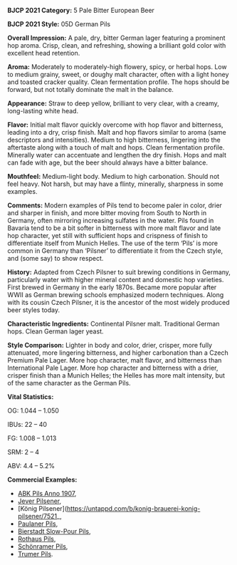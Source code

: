 <b>BJCP 2021 Category:</b> 5 Pale Bitter European Beer

<b>BJCP 2021 Style:</b> 05D German Pils

<b>Overall Impression:</b> A pale, dry, bitter German lager
featuring a prominent hop aroma. Crisp, clean, and refreshing,
showing a brilliant gold color with excellent head retention.

<b>Aroma:</b> Moderately to moderately-high flowery, spicy, or
herbal hops. Low to medium grainy, sweet, or doughy malt
character, often with a light honey and toasted cracker quality.
Clean fermentation profile. The hops should be forward, but
not totally dominate the malt in the balance.

<b>Appearance:</b> Straw to deep yellow, brilliant to very clear,
with a creamy, long-lasting white head.

<b>Flavor:</b> Initial malt flavor quickly overcome with hop flavor
and bitterness, leading into a dry, crisp finish. Malt and hop
flavors similar to aroma (same descriptors and intensities).
Medium to high bitterness, lingering into the aftertaste along
with a touch of malt and hops. Clean fermentation profile.
Minerally water can accentuate and lengthen the dry finish.
Hops and malt can fade with age, but the beer should always
have a bitter balance.

<b>Mouthfeel:</b> Medium-light body. Medium to high carbonation.
Should not feel heavy. Not harsh, but may have a flinty,
minerally, sharpness in some examples.

<b>Comments:</b> Modern examples of Pils tend to become paler in
color, drier and sharper in finish, and more bitter moving from
South to North in Germany, often mirroring increasing sulfates
in the water. Pils found in Bavaria tend to be a bit softer in
bitterness with more malt flavor and late hop character, yet still
with sufficient hops and crispness of finish to differentiate
itself from Munich Helles. The use of the term ‘Pils’ is more
common in Germany than ‘Pilsner’ to differentiate it from the
Czech style, and (some say) to show respect.

<b>History:</b> Adapted from Czech Pilsner to suit brewing
conditions in Germany, particularly water with higher mineral
content and domestic hop varieties. First brewed in Germany
in the early 1870s. Became more popular after WWII as
German brewing schools emphasized modern techniques.
Along with its cousin Czech Pilsner, it is the ancestor of the
most widely produced beer styles today.

<b>Characteristic Ingredients:</b> Continental Pilsner malt.
Traditional German hops. Clean German lager yeast.

<b>Style Comparison:</b> Lighter in body and color, drier, crisper,
more fully attenuated, more lingering bitterness, and higher
carbonation than a Czech Premium Pale Lager. More hop
character, malt flavor, and bitterness than International Pale
Lager. More hop character and bitterness with a drier, crisper
finish than a Munich Helles; the Helles has more malt
intensity, but of the same character as the German Pils.

<b>Vital Statistics:</b>

OG: 1.044 – 1.050

IBUs: 22 – 40

FG: 1.008 – 1.013

SRM: 2 – 4

ABV: 4.4 – 5.2%

<b>Commercial Examples:</b>
- [ABK Pils Anno 1907](https://untappd.com/b/abk-aktienbrauerei-kaufbeuren-pils-anno-1907/1040),
- [Jever Pilsener](https://untappd.com/b/friesisches-brauhaus-zu-jever-jever-pilsener/5325),
- [König Pilsener](https://untappd.com/b/konig-brauerei-konig-pilsener/7521_,
- [Paulaner Pils](https://untappd.com/b/paulaner-brauerei-paulaner-pils-munchner-pils/15622),
- [Bierstadt Slow-Pour Pils](https://untappd.com/b/bierstadt-lagerhaus-slow-pour-pils/1688706),
- [Rothaus Pils](https://untappd.com/b/badische-staatsbrauerei-rothaus-rothaus-pils-tannen-zapfle/2395),
- [Schönramer Pils](https://untappd.com/b/private-landbrauerei-schonram-pils/16059),
- [Trumer Pils](https://untappd.com/b/trumer-privatbrauerei-trumer-pils/7025).
